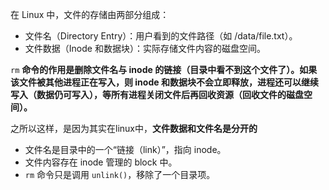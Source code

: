 在 Linux 中，文件的存储由两部分组成： 

- 文件名（Directory Entry）：用户看到的文件路径（如 /data/file.txt）。 
- 文件数据（Inode 和数据块）：实际存储文件内容的磁盘空间。 

`rm` **命令的作用是删除文件名与 inode 的链接（目录中看不到这个文件了）。如果该文件被其他进程正在写入，则 inode 和数据块不会立即释放，进程还可以继续写入（数据仍可写入），等所有进程关闭文件后再回收资源（回收文件的磁盘空间）。** 

之所以这样，是因为其实在linux中，**文件数据和文件名是分开的** 

- 文件名是目录中的一个“链接（link）”，指向 inode。 
- 文件内容存在 inode 管理的 block 中。 
- `rm` 命令只是调用 `unlink()`，移除了一个目录项。 